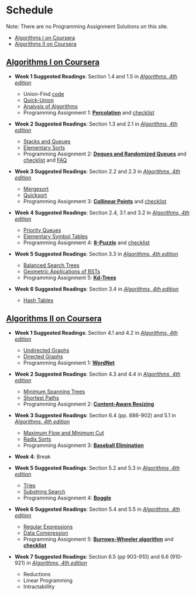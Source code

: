 # Schedule
Note: There are no Programming Assignment Solutions on this site.

  * [Algorithms I on Coursera](#algorithms-i-on-coursera)
  * [Algorithms II on Coursera](#algorithms-ii-on-coursera)

## [Algorithms I on Coursera](https://www.coursera.org/course/algs4partI)

* **Week 1 Suggested Readings**: Section 1.4 and 1.5 in [*Algorithms, 4th edition*](http://smile.amazon.com/Algorithms-4th-Robert-Sedgewick/dp/032157351X/ref=sr_1_1?s=books&ie=UTF8&qid=1441459738&sr=1-1&keywords=sedgewick&refinements=p_n_feature_browse-bin%3A2656020011&pebp=1441459739425&perid=0C83SQQ1YFJ62VWHF9C0)
  * Union-Find [code](../py/AlgsSedgewickWayne/QuickFindUF.py)
  * [Quick-Union](README_QuickUnion.md)
  * [Analysis of Algorithms](README_Analysis_of_Algorithms.md)
  * Programming Assignment 1: [**Percolation**](http://htmlpreview.github.com/?https://github.com/dvklopfenstein/PrincetonAlgorithms/blob/master/thirdparty/hw1/Programming_Assignment_1_Percolation.html)
  and [checklist](http://htmlpreview.github.com/?https://github.com/dvklopfenstein/PrincetonAlgorithms/blob/master/thirdparty/hw1/Programming_Assignment_1_Checklist_Percolation.html)

* **Week 2 Suggested Readings**: Section 1.3 and 2.1 in [*Algorithms, 4th edition*](http://smile.amazon.com/Algorithms-4th-Robert-Sedgewick/dp/032157351X/ref=sr_1_1?s=books&ie=UTF8&qid=1441459738&sr=1-1&keywords=sedgewick&refinements=p_n_feature_browse-bin%3A2656020011&pebp=1441459739425&perid=0C83SQQ1YFJ62VWHF9C0)
  * [Stacks and Queues](README_StacksQueues.md)
  * [Elementary Sorts](README_Elementary_Sorts.md)
  * Programming Assignment 2: [**Deques and Randomized Queues**](http://htmlpreview.github.com/?https://github.com/dvklopfenstein/PrincetonAlgorithms/blob/master/thirdparty/hw2/Programming_Assignment_2_Randomized_Queues_and_Deques.html)
  and
[checklist](http://htmlpreview.github.com/?https://github.com/dvklopfenstein/PrincetonAlgorithms/blob/master/thirdparty/hw2/Programming_Assignment_2_Checklist_Randomized_Queues_and_Dequeues.html) and
[FAQ](http://www.cs.princeton.edu/courses/archive/fall11/cos226/checklist/queues.html)


* **Week 3 Suggested Readings**: Section 2.2 and 2.3 in [*Algorithms, 4th edition*](http://smile.amazon.com/Algorithms-4th-Robert-Sedgewick/dp/032157351X/ref=sr_1_1?s=books&ie=UTF8&qid=1441459738&sr=1-1&keywords=sedgewick&refinements=p_n_feature_browse-bin%3A2656020011&pebp=1441459739425&perid=0C83SQQ1YFJ62VWHF9C0)
  * [Mergesort](README_Mergesort.md)
  * [Quicksort](README_Quicksort.md)
  * Programming Assignment 3: [**Collinear Points**](http://htmlpreview.github.com/?https://github.com/dvklopfenstein/PrincetonAlgorithms/blob/master/thirdparty/hw3/Programming_Assignment_3_Pattern_Recognition_Assignment.html)
  and [checklist](http://htmlpreview.github.com/?https://github.com/dvklopfenstein/PrincetonAlgorithms/blob/master/thirdparty/hw3/Programming_Assignment_3_Checklist_Pattern_Recognition.html)

* **Week 4 Suggested Readings**: Section 2.4, 3.1 and 3.2 in [*Algorithms, 4th edition*](http://smile.amazon.com/Algorithms-4th-Robert-Sedgewick/dp/032157351X/ref=sr_1_1?s=books&ie=UTF8&qid=1441459738&sr=1-1&keywords=sedgewick&refinements=p_n_feature_browse-bin%3A2656020011&pebp=1441459739425&perid=0C83SQQ1YFJ62VWHF9C0)
  * [Priority Queues](README_PriorityQueues.md)
  * [Elementary Symbol Tables](README_ElemSymbolTbls.md)
  * Programming Assignment 4: [**8-Puzzle**](http://htmlpreview.github.com/?https://github.com/dvklopfenstein/PrincetonAlgorithms/blob/master/thirdparty/hw4/8-Puzzle_Programming_Assignment.html)
  and [checklist](http://htmlpreview.github.com/?https://github.com/dvklopfenstein/PrincetonAlgorithms/blob/master/thirdparty/hw4/Programming_Assignment_4_Checklist_8_Puzzle.html)

* **Week 5 Suggested Readings**: Section 3.3 in [*Algorithms, 4th edition*](http://smile.amazon.com/Algorithms-4th-Robert-Sedgewick/dp/032157351X/ref=sr_1_1?s=books&ie=UTF8&qid=1441459738&sr=1-1&keywords=sedgewick&refinements=p_n_feature_browse-bin%3A2656020011&pebp=1441459739425&perid=0C83SQQ1YFJ62VWHF9C0)
  * [Balanced Search Trees](README_BST.md)
  * [Geometric Applications of BSTs](README_BST_geom.md)
  * Programming Assignment 5: [**Kd-Trees**](http://htmlpreview.github.com/?https://github.com/dvklopfenstein/PrincetonAlgorithms/blob/master/thirdparty/hw5/Programming_Assignment_5_Kd-Trees.html)

* **Week 6 Suggested Readings**: Section 3.4 in [*Algorithms, 4th edition*](http://smile.amazon.com/Algorithms-4th-Robert-Sedgewick/dp/032157351X/ref=sr_1_1?s=books&ie=UTF8&qid=1441459738&sr=1-1&keywords=sedgewick&refinements=p_n_feature_browse-bin%3A2656020011&pebp=1441459739425&perid=0C83SQQ1YFJ62VWHF9C0)
  * [Hash Tables](README_HashTables.md)


## [Algorithms II on Coursera](https://www.coursera.org/course/algs4partII)

* **Week 1 Suggested Readings**: Section 4.1 and 4.2 in [*Algorithms, 4th edition*](http://smile.amazon.com/Algorithms-4th-Robert-Sedgewick/dp/032157351X/ref=sr_1_1?s=books&ie=UTF8&qid=1441459738&sr=1-1&keywords=sedgewick&refinements=p_n_feature_browse-bin%3A2656020011&pebp=1441459739425&perid=0C83SQQ1YFJ62VWHF9C0)
  * [Undirected Graphs](README_Undirected_Graphs.md)     
  * [Directed Graphs](README_Directed_Graphs.md)    
  * Programming Assignment 1: [**WordNet**](http://htmlpreview.github.com/?https://github.com/dvklopfenstein/PrincetonAlgorithms/blob/master/thirdparty/a2_hw1/COS_226_Programming_Assignment_1_WordNet.html)    

* **Week 2 Suggested Readings**: Section 4.3 and 4.4 in [*Algorithms, 4th edition*](http://smile.amazon.com/Algorithms-4th-Robert-Sedgewick/dp/032157351X/ref=sr_1_1?s=books&ie=UTF8&qid=1441459738&sr=1-1&keywords=sedgewick&refinements=p_n_feature_browse-bin%3A2656020011&pebp=1441459739425&perid=0C83SQQ1YFJ62VWHF9C0)
  * [Minimum Spanning Trees](README_Minimum_Spanning_Trees.md)
  * [Shortest Paths](README_Shortest_Paths.md)
  * Programming Assignment 2: [**Content-Aware Resizing**](http://htmlpreview.github.com/?https://github.com/dvklopfenstein/PrincetonAlgorithms/blob/master/thirdparty/a2_hw2/Programming_Assignment_2_Seam_Carving.html)

* **Week 3 Suggested Readings**: Section 6.4 (pp. 886-902) and 5.1 in [*Algorithms, 4th edition*](http://smile.amazon.com/Algorithms-4th-Robert-Sedgewick/dp/032157351X/ref=sr_1_1?s=books&ie=UTF8&qid=1441459738&sr=1-1&keywords=sedgewick&refinements=p_n_feature_browse-bin%3A2656020011&pebp=1441459739425&perid=0C83SQQ1YFJ62VWHF9C0)
  * [Maximum Flow and Minimum Cut](README_Maximum_Flow_and_Minimum_Cut.md)
  * [Radix Sorts](README_Radix_Sorts.md)
  * Programming Assignment 3: [**Baseball Elimination**](http://htmlpreview.github.com/?https://github.com/dvklopfenstein/PrincetonAlgorithms/blob/master/thirdparty/a2_hw3/Programming_Assignment_3_Baseball_Elimination.html)

* **Week 4**: Break

* **Week 5 Suggested Readings**: Section 5.2 and 5.3 in [*Algorithms, 4th edition*](http://smile.amazon.com/Algorithms-4th-Robert-Sedgewick/dp/032157351X/ref=sr_1_1?s=books&ie=UTF8&qid=1441459738&sr=1-1&keywords=sedgewick&refinements=p_n_feature_browse-bin%3A2656020011&pebp=1441459739425&perid=0C83SQQ1YFJ62VWHF9C0)
  * [Tries](README_Tries.md)
  * [Substring Search](README_Substring_Search.md)
  * Programming Assignment 4: [**Boggle**](http://htmlpreview.github.com/?https://github.com/dvklopfenstein/PrincetonAlgorithms/blob/master/thirdparty/a2_hw4/Programming_Assignment_4_Boggle.html)

* **Week 6 Suggested Readings**: Section 5.4 and 5.5 in [*Algorithms, 4th edition*](http://smile.amazon.com/Algorithms-4th-Robert-Sedgewick/dp/032157351X/ref=sr_1_1?s=books&ie=UTF8&qid=1441459738&sr=1-1&keywords=sedgewick&refinements=p_n_feature_browse-bin%3A2656020011&pebp=1441459739425&perid=0C83SQQ1YFJ62VWHF9C0)
  * [Regular Expressions](README_Regular_Expressions.md)
  * [Data Compression](README_Data_Compression.md)
  * Programming Assignment 5: [**Burrows-Wheeler algorithm**](http://htmlpreview.github.com/?https://github.com/dvklopfenstein/PrincetonAlgorithms/blob/master/thirdparty/a2_hw5/Programming_Assignment_5_Burrows_Wheeler_Data_Compression_Algorithm.html)
  and [**checklist**](http://htmlpreview.github.com/?https://github.com/dvklopfenstein/PrincetonAlgorithms/blob/master/thirdparty/a2_hw5/Programming_Assignment_Checklist_Burrows_Wheeler_Data_Compression.html)

* **Week 7 Suggested Readings**: Section 6.5 (pp 903-910) and 6.6 (910-921) in [*Algorithms, 4th edition*](http://smile.amazon.com/Algorithms-4th-Robert-Sedgewick/dp/032157351X/ref=sr_1_1?s=books&ie=UTF8&qid=1441459738&sr=1-1&keywords=sedgewick&refinements=p_n_feature_browse-bin%3A2656020011&pebp=1441459739425&perid=0C83SQQ1YFJ62VWHF9C0)
  * Reductions
  * Linear Programming
  * Intractabillity


